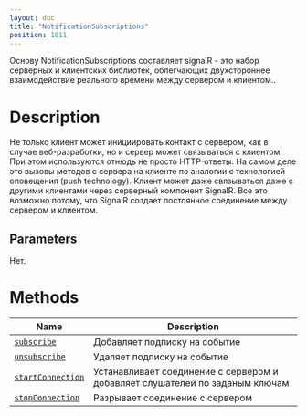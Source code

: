 ```yaml
---
layout: doc
title: "NotificationSubscriptions"
position: 1011
---
```


Основу NotificationSubscriptions составляет signalR - это набор серверных и клиентских библиотек, облегчающих двухстороннее взаимодействие реального времени между сервером и клиентом..

# Description

Не только клиент может инициировать контакт с сервером, как в случае веб-разработки, но и сервер может связываться с клиентом. При этом используются отнюдь не просто HTTP-ответы. На самом деле это вызовы методов с сервера на клиенте по аналогии с технологией оповещения (push technology). Клиент может даже связываться даже с другими клиентами через серверный компонент SignalR. Все это возможно потому, что SignalR создает постоянное соединение между сервером и клиентом.

## Parameters

Нет.

# Methods

|Name|Description|
|----|---------|
|[`subscribe`](NotificationSubscriptions.subscribe/)|Добавляет подписку на событие|
|[`unsubscribe`](NotificationSubscriptions.unsubscribe/)|Удаляет подписку на событие|
|[`startConnection`](NotificationSubscriptions.startConnection/)|Устанавливает соединение с сервером и добавляет слушателей по заданым ключам|
|[`stopConnection`](NotificationSubscriptions.stopConnection/)|Разрывает соединение с сервером|
